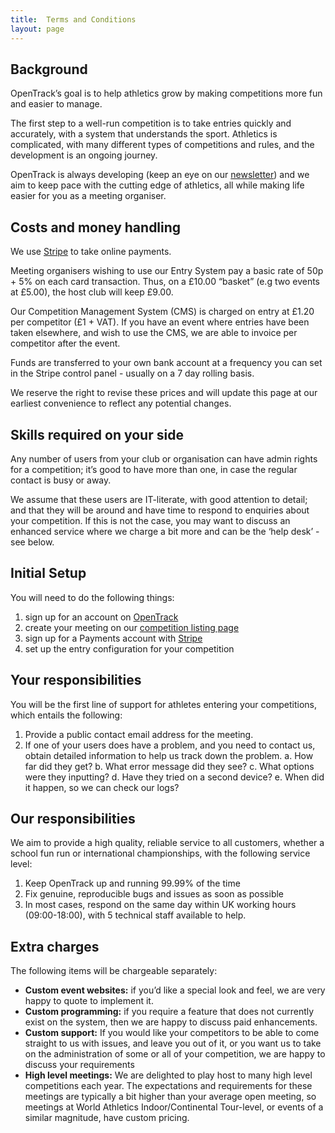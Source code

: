 ```yaml
---
title:  Terms and Conditions
layout: page
---
```


Background
-----------
OpenTrack’s goal is to help athletics grow by making competitions more fun and easier to manage.

The first step to a well-run competition is to take entries quickly and accurately, with a system that understands the sport. Athletics is complicated, with many different types of competitions and rules, and the development is an ongoing journey.

OpenTrack is always developing (keep an eye on our <a href="https://opentrack.substack.com/">newsletter</a>) and we aim to keep pace with the cutting edge of athletics, all while making life easier for you as a meeting organiser.  

Costs and money handling
-----
We use <a href="https://stripe.com/about">Stripe</a> to take online payments.

Meeting organisers wishing to use our Entry System pay a basic rate of 50p + 5% on each card transaction. Thus, on a £10.00 “basket” (e.g two events at £5.00), the host club will keep £9.00.

Our Competition Management System (CMS) is charged on entry at £1.20 per competitor (£1 + VAT). If you have an event where entries have been taken elsewhere, and wish to use the CMS, we are able to invoice per competitor after the event.

Funds are transferred to your own bank account at a frequency you can set in the Stripe control panel - usually on a 7 day rolling basis.

We reserve the right to revise these prices and will update this page at our earliest convenience to reflect any potential changes.

Skills required on your side
-----

Any number of users from your club or organisation can have admin rights for a competition; it’s good to have more than one, in case the regular contact is busy or away.

We assume that these users are IT-literate, with good attention to detail; and that they will be around and have time to respond to enquiries about your competition. If this is not the case, you may want to discuss an enhanced service where we charge a bit more and can be the ‘help desk’ - see below.

Initial Setup
-------
You will need to do the following things:
 1. sign up for an account on <a href="http://data.opentrack.run/">OpenTrack</a>
 1. create your meeting on our <a href="https://data.opentrack.run/en-gb/x/">competition listing page</a>
 1. sign up for a Payments account with  <a href="https://stripe.com/">Stripe</a>
 1. set up the entry configuration for your competition

Your responsibilities
---------------

You will be the first line of support for athletes entering your competitions, which entails the following:

1. Provide a public contact email address for the meeting.
2. If one of your users does have a problem, and you need to contact us, obtain detailed information to help us track down the problem.
  a. How far did they get?
  b. What error message did they see?
  c. What options were they inputting?
  d. Have they tried on a second device?
  e. When did it happen, so we can check our logs? 

Our responsibilities
--------------
We aim to provide a high quality, reliable service to all customers, whether a school fun run or international championships, with the following service level:

1. Keep OpenTrack up and running 99.99% of the time
2. Fix genuine, reproducible bugs and issues as soon as possible
3. In most cases, respond on the same day within UK working hours (09:00-18:00), with 5 technical staff available to help.

Extra charges
--------------
The following items will be chargeable separately:

* <b>Custom event websites:</b> if you’d like a special look and feel, we are very happy to quote to implement it.
* <b>Custom programming:</b> if you require a feature that does not currently exist on the system, then we are happy to discuss paid enhancements.
* <b>Custom support:</b> If you would like your competitors to be able to come straight to us with issues, and leave you out of it, or you want us to take on the administration of some or all of your competition, we are happy to discuss your requirements
* <b>High level meetings:</b> We are delighted to play host to many high level competitions each year. The expectations and requirements for these meetings are typically a bit higher than your average open meeting, so meetings at World Athletics Indoor/Continental Tour-level, or events of a similar magnitude, have custom pricing.
